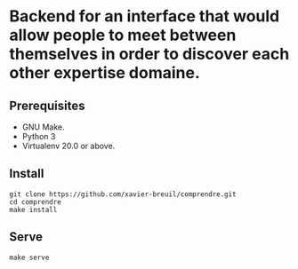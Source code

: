 # Backend for an interface that would allow people to meet between themselves in order to discover each other expertise domaine.

## Prerequisites

- GNU Make.
- Python 3
- Virtualenv 20.0 or above.

## Install

    git clone https://github.com/xavier-breuil/comprendre.git
    cd comprendre
    make install

## Serve

    make serve
